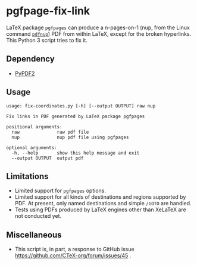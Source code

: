# pgfpage-fix-link

LaTeX package `pgfpages` can produce a n-pages-on-1 (nup, from the Linux command [`pdfnup`](https://linux.die.net/man/1/pdfnup)) PDF from within LaTeX, except for the broken hyperlinks. This Python 3 script tries to fix it.

## Dependency
  - [PyPDF2](https://github.com/mstamy2/PyPDF2/)

## Usage
```
usage: fix-coordinates.py [-h] [--output OUTPUT] raw nup

Fix links in PDF generated by LaTeX package pgfpages

positional arguments:
  raw              raw pdf file
  nup              nup pdf file using pgfpages

optional arguments:
  -h, --help       show this help message and exit
  --output OUTPUT  output pdf
```

## Limitations
  * Limited support for `pgfpages` options.
  * Limited support for all kinds of destinations and regions supported by PDF. At present, only named destinations and simple `/GOTO` are handled. 
  * Tests using PDFs produced by LaTeX engines other than XeLaTeX are not conducted yet.

## Miscellaneous

  * This script is, in part, a response to GitHub issue https://github.com/CTeX-org/forum/issues/45 .
